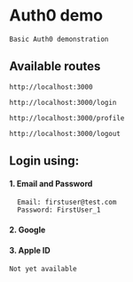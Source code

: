 # Auth0 demo
    Basic Auth0 demonstration
  
## Available routes
  ```http://localhost:3000```
  
  ```http://localhost:3000/login```
  
  ```http://localhost:3000/profile```
  
  ```http://localhost:3000/logout```

## Login using:
  #### 1. Email and Password
      Email: firstuser@test.com
      Password: FirstUser_1
  
  #### 2. Google
  
  #### 3. Apple ID
    Not yet available
      
      
